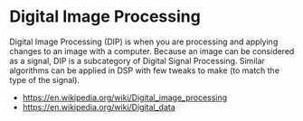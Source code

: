 # Digital Image Processing

Digital Image Processing (DIP) is when you are processing and applying changes to an image with a computer.
Because an image can be considered as a signal, DIP is a subcategory of Digital Signal Processing. Similar algorithms can be applied in DSP with few tweaks to make (to match the type of the signal).

* <https://en.wikipedia.org/wiki/Digital_image_processing>
* <https://en.wikipedia.org/wiki/Digital_data>
